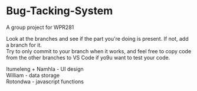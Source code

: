 # Bug-Tacking-System
A group project for WPR281

Look at the branches and see if the part you're doing is present. If not, add a branch for it.  
Try to only commit to your branch when it works, and feel free to copy code from the other branches to VS Code if yo9u want to test your code.

Itumeleng + Namhla - UI design  
William - data storage  
Rotondwa - javascript functions  
